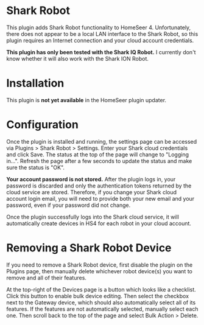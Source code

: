 # Shark Robot

This plugin adds Shark Robot functionality to HomeSeer 4. Unfortunately, there does not appear
to be a local LAN interface to the Shark Robot, so this plugin requires an Internet connection
and your cloud account credentials.

**This plugin has only been tested with the Shark IQ Robot.** I currently don't know whether
it will also work with the Shark ION Robot.

# Installation

This plugin is **not yet available** in the HomeSeer plugin updater.

# Configuration

Once the plugin is installed and running, the settings page can be accessed via
Plugins > Shark Robot > Settings. Enter your Shark cloud credentials and click Save. The status
at the top of the page will change to "Logging in...". Refresh the page after a few seconds to
update the status and make sure the status is "OK".

**Your account password is not stored.** After the plugin logs in, your password is discarded and
only the authentication tokens returned by the cloud service are stored. Therefore, if you change
your Shark cloud account login email, you will need to provide both your new email and your password,
even if your password did not change.

Once the plugin successfully logs into the Shark cloud service, it will automatically create
devices in HS4 for each robot in your cloud account.

# Removing a Shark Robot Device

If you need to remove a Shark Robot device, first disable the plugin on the Plugins page, then
manually delete whichever robot device(s) you want to remove and all of their features.

At the top-right of the Devices page is a button which looks like a checklist. Click this button to
enable bulk device editing. Then select the checkbox next to the Gateway device, which should also
automatically select all of its features. If the features are not automatically selected, manually
select each one. Then scroll back to the top of the page and select Bulk Action > Delete.
